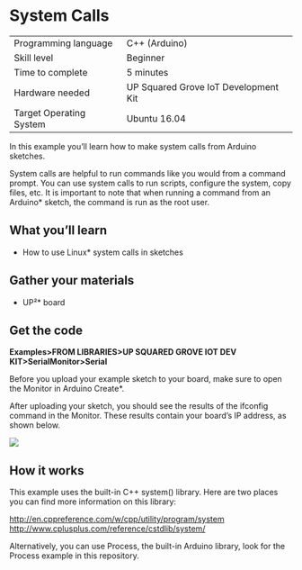 # System Calls
<table>
	<tr>
		<td>Programming language</td>
		<td>C++ (Arduino)</td>
	</tr>
	<tr>
		<td>Skill level</td>
		<td>Beginner</td>
	</tr>
	<tr>
		<td>Time to complete</td>
		<td>5 minutes</td>
	</tr>
	<tr>
		<td>Hardware needed</td>
		<td>UP Squared Grove IoT Development Kit</td>
	</tr>
	<tr>
		<td>Target Operating System</td>
		<td>Ubuntu 16.04</td>
	</tr>
</table>

In this example you’ll learn how to make system calls from Arduino sketches.

System calls are helpful to run commands like you would from a command prompt.  You can use system calls to run scripts, configure the system, copy files, etc.  It is important to note that when running a command from an Arduino\* sketch, the command is run as the root user.

## What you’ll learn
* How to use Linux\* system calls in sketches

## Gather your materials
* UP²\* board

## Get the code
**Examples>FROM LIBRARIES>UP SQUARED GROVE IOT DEV KIT>SerialMonitor>Serial**

Before you upload your example sketch to your board, make sure to open the Monitor in Arduino Create\*.  

After uploading your sketch, you should see the results of the ifconfig command in the Monitor. These results contain your board’s IP address, as shown below.

![](https://software.intel.com/sites/default/files/did_feeds_images/783cf14f-4e48-45f4-b3d6-21dc3aff16fb/783cf14f-4e48-45f4-b3d6-21dc3aff16fb-imageId=282bcd41-846d-4466-b252-fa9511405d60.png)

## How it works

This example uses the built-in C++ system() library.  Here are two places you can find more information on this library:

http://en.cppreference.com/w/cpp/utility/program/system
http://www.cplusplus.com/reference/cstdlib/system/

Alternatively, you can use Process, the built-in Arduino library, look for the Process example in this repository.

